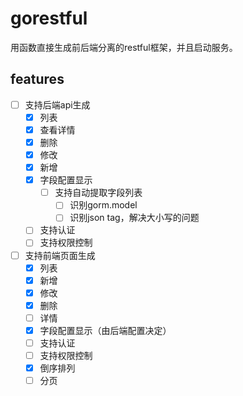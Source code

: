 # gorestful

用函数直接生成前后端分离的restful框架，并且启动服务。

## features
- [ ] 支持后端api生成
  - [x] 列表
  - [x] 查看详情
  - [x] 删除
  - [x] 修改
  - [x] 新增
  - [x] 字段配置显示
    - [ ] 支持自动提取字段列表
      - [ ] 识别gorm.model
      - [ ] 识别json tag，解决大小写的问题
  - [ ] 支持认证
  - [ ] 支持权限控制
- [ ] 支持前端页面生成
  - [x] 列表
  - [x] 新增
  - [x] 修改
  - [x] 删除
  - [ ] 详情
  - [x] 字段配置显示（由后端配置决定）
  - [ ] 支持认证
  - [ ] 支持权限控制
  - [x] 倒序排列
  - [ ] 分页